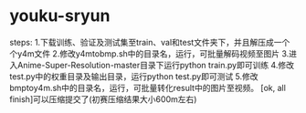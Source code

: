 # youku-sryun
steps:
1.下载训练、验证及测试集至train、val和test文件夹下，并且解压成一个个y4m文件
2.修改y4mtobmp.sh中的目录名，运行，可批量解码视频至图片
3.进入Anime-Super-Resolution-master目录下运行python train.py即可训练
4.修改test.py中的权重目录及输出目录，运行python test.py即可测试
5.修改bmptoy4m.sh中的目录名，运行，可批量转化result中的图片至视频。
[ok, all finish]可以压缩提交了(初赛压缩结果大小600m左右)
